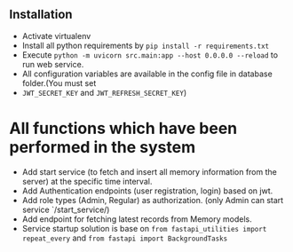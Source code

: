 ## Installation
- Activate virtualenv
- Install all python requirements by `pip install -r requirements.txt`
- Execute `python -m uvicorn src.main:app --host 0.0.0.0 --reload` to run web service.
- All configuration variables are available in the config file in database folder.(You must set 
- `JWT_SECRET_KEY` and `JWT_REFRESH_SECRET_KEY`)

# All functions which have been performed in the system
- Add start service (to fetch and insert all memory information from the server) at the specific time interval.
- Add Authentication endpoints (user registration, login) based on jwt.
- Add role types (Admin, Regular) as authorization. (only Admin can start service `/start_service/)
- Add endpoint for fetching latest records from Memory models.
- Service startup solution is base on `from fastapi_utilities import repeat_every` and 
`from fastapi import BackgroundTasks`